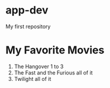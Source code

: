 # app-dev
My first repository
# My Favorite Movies
1. The Hangover 1 to 3
2. The Fast and the Furious all of it
3. Twilight all of it
